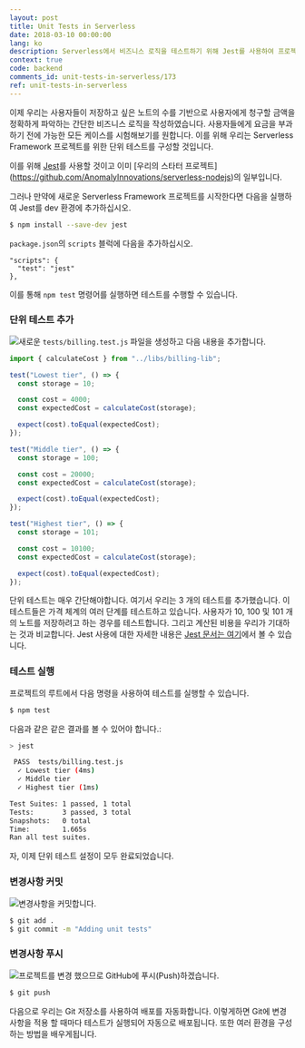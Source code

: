 ```yaml
---
layout: post
title: Unit Tests in Serverless
date: 2018-03-10 00:00:00
lang: ko
description: Serverless에서 비즈니스 로직을 테스트하기 위해 Jest를 사용하여 프로젝트에 단위 테스트를 추가합니다. "npm test" 명령을 사용하여이 테스트를 실행할 수 있습니다. 
context: true
code: backend
comments_id: unit-tests-in-serverless/173
ref: unit-tests-in-serverless
---
```


이제 우리는 사용자들이 저장하고 싶은 노트의 수를 기반으로 사용자에게 청구할 금액을 정확하게 파악하는 간단한 비즈니스 로직을 작성하였습니다. 사용자들에게 요금을 부과하기 전에 가능한 모든 케이스를 시험해보기를 원합니다. 이를 위해 우리는 Serverless Framework 프로젝트를 위한 단위 테스트를 구성할 것입니다.

이를 위해 [Jest](https://facebook.github.io/jest/)를 사용할 것이고 이미 [우리의 스타터 프로젝트] (https://github.com/AnomalyInnovations/serverless-nodejs)의 일부입니다.

그러나 만약에 새로운 Serverless Framework 프로젝트를 시작한다면 다음을 실행하여 Jest를 dev 환경에 추가하십시오.

``` bash
$ npm install --save-dev jest
```

`package.json`의 `scripts` 블럭에 다음을 추가하십시오.

```
"scripts": {
  "test": "jest"
},
```

이를 통해 `npm test` 명령어를 실행하면 테스트를 수행할 수 있습니다.

### 단위 테스트 추가

<img class="code-marker" src="/assets/s.png" />새로운 `tests/billing.test.js` 파일을 생성하고 다음 내용을 추가합니다.

``` js
import { calculateCost } from "../libs/billing-lib";

test("Lowest tier", () => {
  const storage = 10;

  const cost = 4000;
  const expectedCost = calculateCost(storage);

  expect(cost).toEqual(expectedCost);
});

test("Middle tier", () => {
  const storage = 100;

  const cost = 20000;
  const expectedCost = calculateCost(storage);

  expect(cost).toEqual(expectedCost);
});

test("Highest tier", () => {
  const storage = 101;

  const cost = 10100;
  const expectedCost = calculateCost(storage);

  expect(cost).toEqual(expectedCost);
});
```

단위 테스트는 매우 간단해야합니다. 여기서 우리는 3 개의 테스트를 추가했습니다. 이 테스트들은 가격 체계의 여러 단계를 테스트하고 있습니다. 사용자가 10, 100 및 101 개의 노트를 저장하려고 하는 경우를 테스트합니다. 그리고 계산된 비용을 우리가 기대하는 것과 비교합니다. Jest 사용에 대한 자세한 내용은 [Jest 문서는 여기](https://facebook.github.io/jest/docs/en/getting-started.html)에서 볼 수 있습니다.

### 테스트 실행

프로젝트의 루트에서 다음 명령을 사용하여 테스트를 실행할 수 있습니다.

``` bash
$ npm test
```

다음과 같은 같은 결과를 볼 수 있어야 합니다.:

``` bash
> jest

 PASS  tests/billing.test.js
  ✓ Lowest tier (4ms)
  ✓ Middle tier
  ✓ Highest tier (1ms)

Test Suites: 1 passed, 1 total
Tests:       3 passed, 3 total
Snapshots:   0 total
Time:        1.665s
Ran all test suites.
```

자, 이제 단위 테스트 설정이 모두 완료되었습니다.

### 변경사항 커밋

<img class="code-marker" src="/assets/s.png" />변경사항을 커밋합니다.

``` bash
$ git add .
$ git commit -m "Adding unit tests"
```

### 변경사항 푸시 

<img class="code-marker" src="/assets/s.png" />프로젝트를 변경 했으므로 GitHub에 푸시(Push)하겠습니다.

``` bash
$ git push
```

다음으로 우리는 Git 저장소를 사용하여 배포를 자동화합니다. 이렇게하면 Git에 변경 사항을 적용 할 때마다 테스트가 실행되어 자동으로 배포됩니다. 또한 여러 환경을 구성하는 방법을 배우게됩니다.
